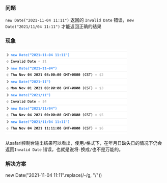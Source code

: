 ### 问题

`new Date("2021-11-04 11:11")` 返回的 `Invalid Date` 错误，`new Date("2021/11/04 11:11")` 才能返回正确的结果

### 现象

![](https://github.com/zhongmary/Record/blob/master/assets/safari_newDate.png)

从safari控制台输出结果可以看出，使用`/`格式下，在年月日缺失日的情况下仍会返回`Invalid Date` 错误，也就是说将`-`换成`/`也不是万能的。

### 解决方案

new Date("2021-11-04 11:11".replace(/-/g, "/"))

